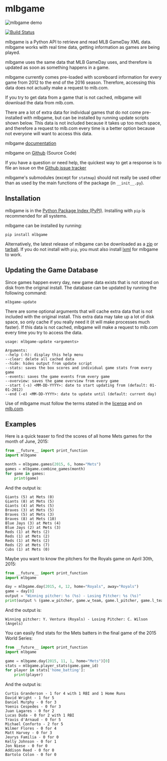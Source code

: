 # mlbgame

![mlbgame demo](http://i.imgur.com/h2kYOyd.gif "mlbgame demo")

[![Build Status](https://travis-ci.org/panzarino/mlbgame.svg)](https://travis-ci.org/panzarino/mlbgame)

mlbgame is a Python API to retrieve and read MLB GameDay XML data.
mlbgame works with real time data, getting information as games are being played.

mlbgame uses the same data that MLB GameDay uses,
and therefore is updated as soon as something happens in a game.

mlbgame currently comes pre-loaded with scoreboard information for every game
from 2012 to the end of the 2016 season. 
Therefore, accessing this data does not actually make a request to mlb.com.

If you try to get data from a game that is not cached,
mlbgame will download the data from mlb.com.

There are a lot of extra data for individual games that do not come
pre-installed with mlbgame, but can be installed by running update scripts
shown below. This data is not included because it takes up too much space, 
and therefore a request to mlb.com every time is a better option 
because not everyone will want to access this data.

mlbgame [documentation](http://panz.io/mlbgame)

mlbgame on [Github](https://github.com/panzarino/mlbgame) (Source Code)

If you have a question or need help, the quickest way to get a response 
is to file an issue on the [Github issue tracker](https://github.com/panzarino/mlbgame/issues/new)

mlbgame's submodules (except for `statmap`) should not really be used other than as 
used by the main functions of the package (in `__init__.py`).

Installation
------------

mlbgame is in the [Python Package Index (PyPI)](http://pypi.python.org/pypi/mlbgame/).
Installing with `pip` is recommended for all systems.

mlbgame can be installed by running:

    pip install mlbgame

Alternatively, the latest release of mlbgame can be downloaded as a 
[zip](https://github.com/panzarino/mlbgame/archive/master.zip) or [tarball](https://github.com/panzarino/mlbgame/archive/master.tar.gz). 
If you do not install with `pip`, you must also install [lxml](http://lxml.de/) for mlbgame to work.

Updating the Game Database
--------------------------

Since games happen every day, new game data exists that is not stored on disk from the original install.
The database can be updated by running the following command:

    mlbgame-update

There are some optional arguments that will cache extra data that is not included with the original install.
This extra data may take up a lot of disk space, so only cache if you really need it (it will make processes much faster).
If this data is not cached, mlbgame will make a request to mlb.com every time you try to access the data.

    usage: mlbgame-update <arguments>
    
    Arguments:
    --help (-h): display this help menu
    --clear: delete all cached data
    --hide: hides output from update script
    --stats: saves the box scores and individual game stats from every game
    --events: saves the game events from every game
    --overview: saves the game overview from every game
    --start (-s) <MM-DD-YYYY>: date to start updating from (default: 01-01-2012)
    --end (-e) <MM-DD-YYYY>: date to update until (default: current day)

Use of mlbgame must follow the terms stated in the 
[license](https://raw.githubusercontent.com/panzarino/mlbgame/master/LICENSE) 
and on [mlb.com](http://gd2.mlb.com/components/copyright.txt).

Examples
--------

Here is a quick teaser to find the scores of all home Mets games for the month of June, 2015:

```python
from __future__ import print_function
import mlbgame

month = mlbgame.games(2015, 6, home="Mets")
games = mlbgame.combine_games(month)
for game in games:
    print(game)
```

And the output is:

    Giants (5) at Mets (0)
    Giants (8) at Mets (5)
    Giants (4) at Mets (5)
    Braves (3) at Mets (5)
    Braves (5) at Mets (3)
    Braves (8) at Mets (10)
    Blue Jays (3) at Mets (4)
    Blue Jays (2) at Mets (3)
    Reds (1) at Mets (2)
    Reds (1) at Mets (2)
    Reds (1) at Mets (2)
    Reds (2) at Mets (7)
    Cubs (1) at Mets (0)

Maybe you want to know the pitchers for the Royals game on April 30th, 2015:

```python
from __future__ import print_function
import mlbgame

day = mlbgame.day(2015, 4, 12, home="Royals", away="Royals")
game = day[0]
output = "Winning pitcher: %s (%s) - Losing Pitcher: %s (%s)"
print(output % (game.w_pitcher, game.w_team, game.l_pitcher, game.l_team))
```

And the output is:

    Winning pitcher: Y. Ventura (Royals) - Losing Pitcher: C. Wilson (Angels)

You can easily find stats for the Mets batters
in the final game of the 2015 World Series:

```python
from __future__ import print_function
import mlbgame

game = mlbgame.day(2015, 11, 1, home="Mets")[0]
stats = mlbgame.player_stats(game.game_id)
for player in stats['home_batting']:
    print(player)
```

And the output is:

    Curtis Granderson - 1 for 4 with 1 RBI and 1 Home Runs
    David Wright - 1 for 5
    Daniel Murphy - 0 for 3
    Yoenis Cespedes - 0 for 3
    Juan Lagares - 0 for 2
    Lucas Duda - 0 for 2 with 1 RBI
    Travis d'Arnaud - 0 for 5
    Michael Conforto - 2 for 5
    Wilmer Flores - 0 for 4
    Matt Harvey - 0 for 3
    Jeurys Familia - 0 for 0
    Kelly Johnson - 0 for 1
    Jon Niese - 0 for 0
    Addison Reed - 0 for 0
    Bartolo Colon - 0 for 0
    
